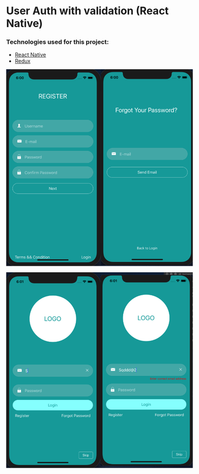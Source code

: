 # User Auth with validation (React Native)

### Technologies used for this project:
* [React Native](https://facebook.github.io/react-native/)
* [Redux](https://redux.js.org/)


![Alt text](./assets/registerForgot.jpg?raw=true "Register and Forgot Screens view")

![Alt text](./assets/login.jpg?raw=true "Login Screen view")
